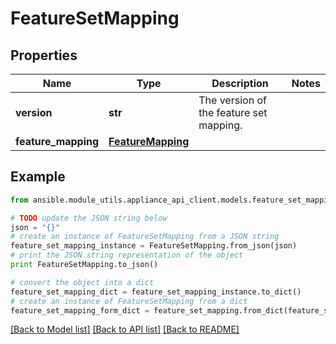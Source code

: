 # FeatureSetMapping


## Properties
Name | Type | Description | Notes
------------ | ------------- | ------------- | -------------
**version** | **str** | The version of the feature set mapping. | 
**feature_mapping** | [**FeatureMapping**](FeatureMapping.md) |  | 

## Example

```python
from ansible.module_utils.appliance_api_client.models.feature_set_mapping import FeatureSetMapping

# TODO update the JSON string below
json = "{}"
# create an instance of FeatureSetMapping from a JSON string
feature_set_mapping_instance = FeatureSetMapping.from_json(json)
# print the JSON string representation of the object
print FeatureSetMapping.to_json()

# convert the object into a dict
feature_set_mapping_dict = feature_set_mapping_instance.to_dict()
# create an instance of FeatureSetMapping from a dict
feature_set_mapping_form_dict = feature_set_mapping.from_dict(feature_set_mapping_dict)
```
[[Back to Model list]](../README.md#documentation-for-models) [[Back to API list]](../README.md#documentation-for-api-endpoints) [[Back to README]](../README.md)


